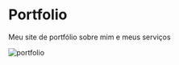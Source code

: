 # Portfolio
Meu site de portfólio sobre mim e meus serviços

![portfolio](https://github.com/MatheusP-php/Portf-lio/assets/83077665/837f5376-0918-4b9b-b37b-29e94cb6d0da)
